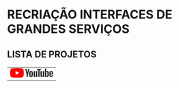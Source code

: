 <style> 
img { width: 100px; }
</style>

# RECRIAÇÃO INTERFACES DE GRANDES SERVIÇOS

## LISTA DE PROJETOS

<table>
    <tbody>
    <tr>
        <td><a href="Youtube/index.html"><img src="Youtube/imgs/youtube.png" title="YouTube"></a></td>
    </tr>
    </tbody>
</table>
